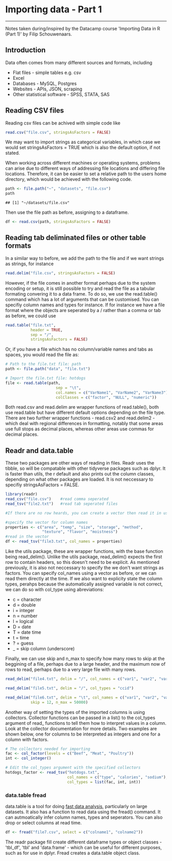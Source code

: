 # Importing data - Part 1
***
Notes taken during/inspired by the Datacamp course 'Importing Data in R (Part 1)' by Filip Schouwenaars.

## Introduction 

Data often comes from many different sources and formats, including

* Flat files - simple tables e.g. csv
* Excel
* Databases - MySQL, Postgres
* Websites - APIs, JSON, scraping
* Other statistical software - SPSS, STATA, SAS

## Reading CSV files

Reading csv files can be achived with simple code like


```r
read.csv("file.csv", stringsAsFactors = FALSE)
```

We may want to import strings as categorical variables, in which case we would set stringsAsFactors = TRUE which is also the default option, if not stated.

When working across different machines or operating systems, problems can arise due to different ways of addressing file locations and differing file locations.  Therefore, it can be easier to set a relative path to the users home directory, which would be achieved with the following code.


```r
path <- file.path("~", "datasets", "file.csv")
path
```

```
## [1] "~/datasets/file.csv"
```

Then use the file path as before, assigning to a dataframe.


```r
df <- read.csv(path, stringsAsFactors = FALSE)
```

## Reading tab deliminated files or other table formats

In a similar way to before, we add the path to the file and if we want strings as strings, for instance


```r
read.delim("file.csv", stringsAsFactors = FALSE)
```

However, if the file comes in another format perhaps due to the system encoding or setup, it is still possible to try and read the file as a tabular formating convering it to a data frame.  To do so, we use the read.table() command which has a lot of arguments that can be customised.  You can specifiy column names and types for instance.  If for instance we have a file format where the objects are seperated by a / rather than a comma or tab as before, we could use


```r
read.table("file.txt",
           header = TRUE,
           sep = "/",
           stringsAsFactors = FALSE)
```

Or, if you have a file which has no column/variable names and tabs as spaces, you would read the file as:


```r
# Path to the file.txt file: path
path <- file.path("data", "file.txt")

# Import the file.txt file: hotdogs
file <- read.table(path, 
                      sep = "\t",                                        # specify seperator - tab in this instance
                      col.names = c("VarName1", "VarName2", "VarName3"), # specifiy variable names
                      colClasses = c("factor", "NULL", "numeric"))       # specify the column/variable classes
```

Both read.csv and read.delim are wrapper functions of read.table(), both use read.table but have different default options depending on the file type.  There are two further wrapper functions - read.csv2 and read.delim2 - which deal with regional differences in formatting, notably that some areas use full stops as decimal places, whereas other areas use commas for decimal places.

## Readr and data.table

These two packages are other ways of reading in files.  Readr uses the tibble, so will be compatable with other tidyverse packages such as dplyr.  It is faster than utils, the r default and also prints out the column classes, depending on what other packages are loaded. It is not neccessary to specifiy stringsAsFactors = FALSE.  


```r
library(readr)
read_csv("file.csv")    #read comma seperated
read_tsv("file2.txt")   #read tab seperated files

#If there are no row heards, you can create a vector then read it in using the col_names argument

#specify the vector for column names
properties <- c("area", "temp", "size", "storage", "method",
                "texture", "flavor", "moistness")
#read in the vector
df <- read_tsv("file3.txt", col_names = properties)
```

Like the utils package, these are wrapper functions, with the base function being read_delim().  Unlike the utils package, read_delim() expects the first row to contain headers, so this doesn't need to be explicit.  As mentioned previously, it is also not neccessary to specify the we don't want strings as factors.  You can specify col_names using a vector as before, or we can read them directly at the time.  If we also want to explicity state the column types, perahps because the automatically assigned variable is not correct, we can do so with col_type using abreviations:

* c = character
* d = double
* i = integer
* n = number
* l = logical
* D = date
* T = date time
* t = time
* ? = guess
* _ = skip column (underscore)

Finally, we can use skip and n_max to specify how many rows to skip at the beggining of a file, perhaps due to a large header, and the maximum now of rows to read, perhaps due to a very large file with many rows. 


```r
read_delim("file4.txt", delim = "/", col_names = c("var1", "var2", "var3"))

read_delim("file5.txt", delim = "/", col_types = "ccid")

read_delim("file6.txt", delim = "\t", col_names = c("var1", "var2", "var3"), 
           skip = 12, n_max = 50000)
```

Another way of setting the types of the imported columns is using collectors. Collector functions can be passed in a list() to the col_types argument of read_ functions to tell them how to interpret values in a column.  Look at the collector documentation for more details.  Two examples are shown below, one for columns to be interpreted as integers and one for a column with factors.


```r
# The collectors needed for importing
fac <- col_factor(levels = c("Beef", "Meat", "Poultry"))
int <- col_integer()

# Edit the col_types argument with the specified collectors
hotdogs_factor <- read_tsv("hotdogs.txt",
                           col_names = c("type", "calories", "sodium"),
                           col_types = list(fac, int, int))
```

### data.table fread

data.table is a tool for doing [fast data analysis](https://github.com/Rdatatable/data.table/wiki/Benchmarks-%3A-Grouping), particularly on large datasets.  It also has a function to read data using the fread() command.  It can autmoatically infer column names, types and seperators.  You can also drop or select columns at read time.


```r
df <- fread("file7.csv", select = c("colname1", "colname2"))
```

The readr package fill create different dataframe types or object classes - 'tbl_df', 'tbl' and 'data.frame' - which can be useful for different purposes, such as for use in dplyr.  Fread creates a data.table object class.
